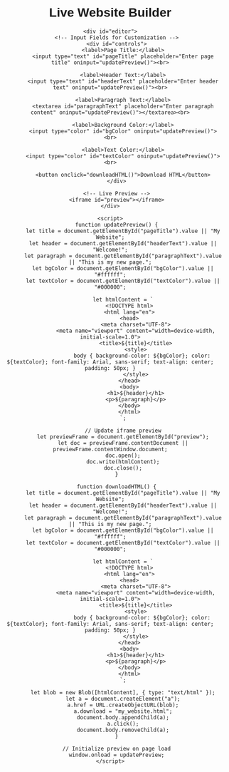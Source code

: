 <!DOCTYPE html>
<html lang="en">
<head>
    <meta charset="UTF-8">
    <meta name="viewport" content="width=device-width, initial-scale=1.0">
    <title>Live Website Builder</title>
    <style>
        body { font-family: Arial, sans-serif; text-align: center; padding: 20px; }
        #editor { display: flex; justify-content: space-between; }
        #controls { width: 45%; }
        iframe { width: 50%; height: 400px; border: 1px solid #ccc; }
        textarea, input, button { width: 100%; margin-bottom: 10px; padding: 5px; }
    </style>
</head>
<body>
    <h1>Live Website Builder</h1>

    <div id="editor">
        <!-- Input Fields for Customization -->
        <div id="controls">
            <label>Page Title:</label>
            <input type="text" id="pageTitle" placeholder="Enter page title" oninput="updatePreview()"><br>

            <label>Header Text:</label>
            <input type="text" id="headerText" placeholder="Enter header text" oninput="updatePreview()"><br>

            <label>Paragraph Text:</label>
            <textarea id="paragraphText" placeholder="Enter paragraph content" oninput="updatePreview()"></textarea><br>

            <label>Background Color:</label>
            <input type="color" id="bgColor" oninput="updatePreview()"><br>

            <label>Text Color:</label>
            <input type="color" id="textColor" oninput="updatePreview()"><br>

            <button onclick="downloadHTML()">Download HTML</button>
        </div>

        <!-- Live Preview -->
        <iframe id="preview"></iframe>
    </div>

    <script>
        function updatePreview() {
            let title = document.getElementById("pageTitle").value || "My Website";
            let header = document.getElementById("headerText").value || "Welcome!";
            let paragraph = document.getElementById("paragraphText").value || "This is my new page.";
            let bgColor = document.getElementById("bgColor").value || "#ffffff";
            let textColor = document.getElementById("textColor").value || "#000000";

            let htmlContent = `
                <!DOCTYPE html>
                <html lang="en">
                <head>
                    <meta charset="UTF-8">
                    <meta name="viewport" content="width=device-width, initial-scale=1.0">
                    <title>${title}</title>
                    <style>
                        body { background-color: ${bgColor}; color: ${textColor}; font-family: Arial, sans-serif; text-align: center; padding: 50px; }
                    </style>
                </head>
                <body>
                    <h1>${header}</h1>
                    <p>${paragraph}</p>
                </body>
                </html>
            `;

            // Update iframe preview
            let previewFrame = document.getElementById("preview");
            let doc = previewFrame.contentDocument || previewFrame.contentWindow.document;
            doc.open();
            doc.write(htmlContent);
            doc.close();
        }

        function downloadHTML() {
            let title = document.getElementById("pageTitle").value || "My Website";
            let header = document.getElementById("headerText").value || "Welcome!";
            let paragraph = document.getElementById("paragraphText").value || "This is my new page.";
            let bgColor = document.getElementById("bgColor").value || "#ffffff";
            let textColor = document.getElementById("textColor").value || "#000000";

            let htmlContent = `
                <!DOCTYPE html>
                <html lang="en">
                <head>
                    <meta charset="UTF-8">
                    <meta name="viewport" content="width=device-width, initial-scale=1.0">
                    <title>${title}</title>
                    <style>
                        body { background-color: ${bgColor}; color: ${textColor}; font-family: Arial, sans-serif; text-align: center; padding: 50px; }
                    </style>
                </head>
                <body>
                    <h1>${header}</h1>
                    <p>${paragraph}</p>
                </body>
                </html>
            `;

            let blob = new Blob([htmlContent], { type: "text/html" });
            let a = document.createElement("a");
            a.href = URL.createObjectURL(blob);
            a.download = "my_website.html";
            document.body.appendChild(a);
            a.click();
            document.body.removeChild(a);
        }

        // Initialize preview on page load
        window.onload = updatePreview;
    </script>
</body>
</html>